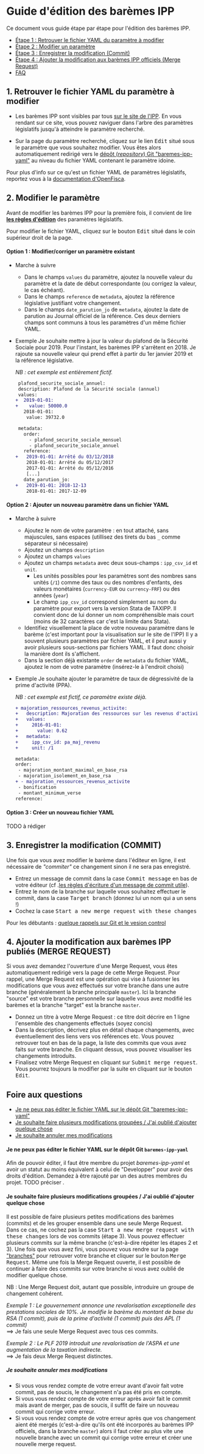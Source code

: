 # Guide d'édition des barèmes IPP

Ce document vous guide étape par étape pour l'édition des barèmes IPP.
 
- [Étape 1 : Retrouver le fichier YAML du paramètre à modifier](#1-retrouver-le-fichier-YAML-du-paramètre-à-modifier) 
- [Étape 2 : Modifier un paramètre](#2-modifier-le-paramètre)
- [Étape 3 : Enregistrer la modification (Commit)](#3-enregistrer-la-modification-commit) 
- [Étape 4 : Ajouter la modification aux barèmes IPP officiels (Merge Request)](#4-ajouter-la-modification-aux-barèmes-IPP-officiels-merge-request) 
- [FAQ](#foire-aux-questions)


## 1. Retrouver le fichier YAML du paramètre à modifier

- Les barèmes IPP sont visibles par tous [sur le site de l'IPP](https://french-tax-and-benefit-tables.frama.io/baremes-ipp-yaml/).
En vous rendant sur ce site, vous pouvez naviguer dans l'arbre des paramètres législatifs jusqu'à atteindre le paramètre recherché. 

- Sur la page du paramètre recherché, cliquez sur le lien <kbd>Edit</kbd> situé sous le paramètre que vous souhaitez modifier. 
Vous êtes alors automatiquement redirigé vers le [dépôt (_repository_) Git "baremes-ipp-yaml"](https://framagit.org/french-tax-and-benefit-tables/baremes-ipp-yaml) 
au niveau du fichier YAML contenant le paramètre idoine.

Pour plus d'info sur ce qu'est un fichier YAML de paramètres législatifs, 
reportez vous à la [documentation d'OpenFisca](https://openfisca.org/doc/coding-the-legislation/legislation_parameters.html).

## 2. Modifier le paramètre

Avant de modifier les barèmes IPP pour la première fois, 
il convient de lire [**les règles d'édition**](https://framagit.org/french-tax-and-benefit-tables/ipp-tax-and-benefit-tables-xlsx/blob/master/guide_legislation.md) 
des paramètres législatifs.

Pour modifier le fichier YAML, cliquez sur le bouton <kbd>Edit</kbd> situé dans le coin supérieur droit de la page.

#### Option 1 : Modifier/corriger un paramètre existant

- Marche à suivre
  - Dans le champs `values` du paramètre, ajoutez la nouvelle valeur du paramètre et la date de début correspondante (ou corrigez la valeur, le cas échéant).
  - Dans le champs `reference` de `metadata`, ajoutez la référence législative justifiant votre changement.
  - Dans le champs `date_parution_jo` de `metadata`, ajoutez la date de parution au Journal officiel de la référence.
    Ces deux derniers champs sont communs à tous les paramètres d'un même fichier YAML.
   
- Exemple
  Je souhaite mettre à jour la valeur du plafond de la Sécurité Sociale pour 2019. 
  Pour l'instant, les barèmes IPP s'arrêtent en 2018. Je rajoute sa nouvelle valeur qui prend effet à partir du 1er janvier 2019 et la référence législative.
  
  *NB : cet exemple est entièrement fictif.*
 
  ```diff
   plafond_securite_sociale_annuel:
   description: Plafond de la Sécurité sociale (annuel)
   values:
  +  2019-01-01:
  +    value: 50000.0
     2018-01-01:
      value: 39732.0 
  ```
  ```diff
   metadata:
     order:
       - plafond_securite_sociale_mensuel
       - plafond_securite_sociale_annuel
     reference:
  +   2019-01-01: Arrêté du 03/12/2018
      2018-01-01: Arrêté du 05/12/2017
      2017-01-01: Arrêté du 05/12/2016
      [...]
     date_parution_jo:
  +   2019-01-01: 2018-12-13
      2018-01-01: 2017-12-09
  ```
    
#### Option 2 : Ajouter un nouveau paramètre dans un fichier YAML

- Marche à suivre
  - Ajoutez le nom de votre paramètre : en tout attaché, sans majuscules, sans espaces (utillisez des tirets du bas `_` comme séparateur si nécessaire)
  - Ajoutez un champs `description`
  - Ajoutez un champs `values`
  - Ajoutez un champs `metadata` avec deux sous-champs : `ipp_csv_id` et `unit`.
     - Les unités possibles pour les paramètres sont des nombres sans unités (``/1``) comme des taux ou des nombres d'enfants, des valeurs monétaires (``currency-EUR`` ou ``currency-FRF``) ou des années (``year``)
     - Le champ `ipp_csv_id` correspond simplement au nom du paramètre pour export vers la version Stata de TAXIPP. Il convient donc de lui donner un nom compréhensible mais court (moins de 32 caractères car c'est la limite dans Stata).
  - Identifiez visuellement la place de votre nouveau paramètre dans le barème (c'est important pour la visualisation sur le site de l'IPP)
    Il y a souvent plusieurs paramètres par fichier YAML, et il peut aussi y avoir plusieurs sous-sections par fichiers YAML. Il faut donc choisir la manière dont ils s'affichent.
  - Dans la section déjà existante `order` de `metadata` du fichier YAML, ajoutez le nom de votre paramètre (insérez-le à l'endroit choisi)

 - Exemple
   Je souhaite ajouter le paramètre de taux de dégressivité de la prime d'activité (PPA). 
   
   *NB : cet exemple est fictif, ce paramètre existe déjà.*

    ```diff
    + majoration_ressources_revenus_activite:
    +   description: Majoration des ressources sur les revenus d'activité
    +   values:
    +     2016-01-01:
    +       value: 0.62
    +   metadata:
    +     ipp_csv_id: pa_maj_revenu
    +     unit: /1
    ```
    ```diff
    metadata:
    order:
     - majoration_montant_maximal_en_base_rsa
     - majoration_isolement_en_base_rsa
    + - majoration_ressources_revenus_activite
     - bonification
     - montant_minimum_verse
    reference:
    ```

#### Option 3 : Créer un nouveau fichier YAML

TODO à rédiger
   
## 3. Enregistrer la modification (COMMIT)

Une fois que vous avez modifier le barème dans l'éditeur en ligne, 
il est nécessaire de *"commiter"* ce changement sinon il ne sera pas enregistré.

- Entrez un message de commit dans la case <kbd>Commit message</kbd> en bas de votre éditeur (cf .[les règles d'écriture d'un message de commit utile](https://chris.beams.io/posts/git-commit/)).
- Entrez le nom de la branche sur laquelle vous souhaitez effectuer le commit, dans la case <kbd>Target branch</kbd> (donnez lui un nom qui a un sens !)
- Cochez la case <kbd>Start a new merge request with these changes</kbd>

Pour les débutants : [quelque rappels sur Git et le vesion control](https://framagit.org/ipp/ipp-survival-gitbook/blob/master/git.md)

## 4. Ajouter la modification aux barèmes IPP publiés (MERGE REQUEST)

Si vous avez demandez l'ouverture d'une Merge Request, vous êtes automatiquement redirigé vers la page de cette Merge Request.
Pour rappel, une Merge Request est une opération qui vise à fusionner les modifications que vous avez effectués sur votre branche dans une autre branche (généralement la branche principale `master`).
Ici la branche "source" est votre branche personnelle sur laquelle vous avez modifié les barèmes et la branche "target" est la branche `master`.

- Donnez un titre à votre Merge Request : ce titre doit décrire en 1 ligne l'ensemble des changements effectués (soyez concis)
- Dans la description, décrivez plus en détail chaque changements, avec éventuellement des liens vers vos références etc.
Vous pouvez retrouver tout en bas de la page, la liste des commits que vous avez faits sur votre branche. En cliquant dessus, vous pouvez visualiser les changements introduits.
- Finalisez votre Merge Request en cliquant sur <kbd>Submit merge request</kbd>. Vous pourrez toujours la modifier par la suite en cliquant sur le bouton <kbd>Edit</kbd>.

## Foire aux questions

- [Je ne peux pas éditer le fichier YAML sur le dépôt Git "baremes-ipp-yaml"](#je-ne-peux-pas-editer-le-fichier-yaml-sur-le-dépot-git-baremes-ipp-yaml) 
- [Je souhaite faire plusieurs modifications groupées / J'ai oublié d'ajouter quelque chose](#je-souhaite-faire-plusieurs-modifications-groupées-j-ai-oublié-d-ajouter-quelque-chose) 
- [Je souhaite annuler mes modifications](#je-souhaite-annuler-mes-modifications)

#### Je ne peux pas éditer le fichier YAML sur le dépôt Git `baremes-ipp-yaml`

Afin de pouvoir éditer, il faut être membre du projet *baremes-ipp-yaml* et avoir un 
statut au moins équivalent à celui de "Developper" pour avoir des droits d'édition. 
Demandez à être rajouté par un des autres membres du projet. TODO préciser .

#### Je souhaite faire plusieurs modifications groupées / J'ai oublié d'ajouter quelque chose

Il est possible de faire plusieurs petites modifications des barèmes (commits) et de les grouper ensemble dans une seule Merge Request.  
Dans ce cas, ne cochez pas la case <kbd>Start a new merge request with these changes</kbd> lors de vos commits (étape 3).
Vous pouvez effectuer plusieurs commits sur la même branche (c'est-à-dire répéter les étapes 2 et 3). 
Une fois que vous avez fini, vous pouvez vous rendre sur la page ["branches"](https://framagit.org/french-tax-and-benefit-tables/baremes-ipp-yaml/branches)
pour retrouver votre branche et cliquer sur le bouton <kbd>Merge Request</kbd>.
Même une fois la Merge Request ouverte, il est possible de continuer à faire des commits sur votre branche si vous avez oublié de modifier quelque chose.

NB : Une Merge Request doit, autant que possible, introduire un groupe de changement cohérent.

*Exemple 1 : Le gouvernement annonce une revalorisation exceptionelle des prestations sociales de 10%.
Je modifie le barème du montant de base du RSA (1 commit), puis de la prime d'activité (1 commit) puis des APL (1 commit)*    
==> Je fais une seule Merge Request avec tous ces commits.

*Exemple 2 : Le PLF 2019 introduit une revalorisation de l'ASPA et une augmentation de la taxation indirecte.*  
==> Je fais deux Merge Request distinctes.

##### Je souhaite annuler mes modifications

 - Si vous vous rendez compte de votre erreur avant d'avoir fait votre commit, pas de soucis, le changement n'a pas été pris en compte.
 - Si vous vous rendez compte de votre erreur après avoir fait le commit mais avant de merger, pas de soucis, il suffit de faire un nouveau commit qui corrige votre erreur.
 - Si vous vous rendez compte de votre erreur après que vos changement aient été mergés (c'est-à-dire qu'ils ont été incorporés au barèmes IPP officiels, dans la branche `master`)
  alors il faut créer au plus vite une nouvelle branche avec un commit qui corrige votre erreur et créer une nouvelle merge request.
